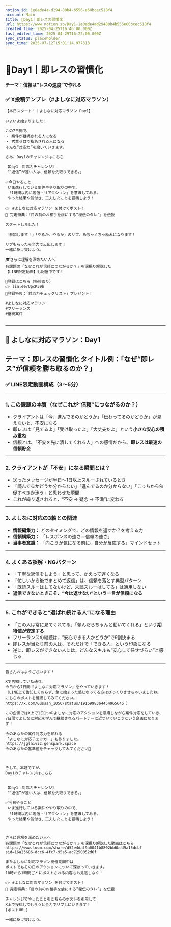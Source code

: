 ```yaml
---
notion_id: 1e0ade4a-d294-80b4-b556-e60bcec518f4
account: Main
title: 🔹Day1｜即レスの習慣化
url: https://www.notion.so/Day1-1e0ade4ad29480b4b556e60bcec518f4
created_time: 2025-04-25T16:46:00.000Z
last_edited_time: 2025-04-29T16:22:00.000Z
sync_status: placeholder
sync_time: 2025-07-12T15:01:14.977313
---
```

# 🔹Day1｜即レスの習慣化

**テーマ：信頼は“レスの速度”で作れる**
### ✅ X投稿テンプレ（#よしなに対応マラソン）
```plain text
【本日スタート！｜よしなに対応マラソン Day1】

いよいよ始まりました！

この7日間で、
・ 案件が継続される人になる
・ 営業ゼロで指名される人になる
そんな“対応力”を磨いていきます。

さあ、Day1のチャレンジはこちら

【Day1｜対応力チャレンジ】
「“返信”が速い人は、信頼を先取りできる。」

✅今日やること
 いま進行している案件ややり取りの中で、
 「1時間以内に返信・リアクション」を意識してみる。
 やった結果や気付き、工夫したことを投稿しよう！

👉 #よしなに対応マラソン を付けてポスト！
🎁 完走特典：「目の前のお相手を虜にする”秘伝のタレ”」を伝授

スタートしました！

「参加します！」「やるか、やるか」のリプ、めちゃくちゃ励みになります！

リプもらったら全力で反応します！
一緒に駆け抜けよう。

🎓さらに理解を深めたい人へ
各課題の「なぜこれが信頼につながるか？」を深掘り解説した
【LINE限定動画】も配信中です！

🔻登録はこちら（特典あり）
👉 lin.ee/UpcK59h
🎁登録特典：「対応力チェックリスト」プレゼント！

#よしなに対応マラソン
#フリーランス
#継続案件


```
---
## 🎥 よしなに対応マラソン：Day1
**テーマ：即レスの習慣化**
**タイトル例：**「なぜ“即レス”が信頼を勝ち取るのか？」
---
### ✅ LINE限定動画構成（3〜5分）
---
### 1. **この課題の本質（なぜこれが“信頼”につながるのか？）**
- クライアントは「今、進んでるのかどうか」「伝わってるのかどうか」が見えないと、不安になる
- 即レスは「見てるよ」「受け取ったよ」「大丈夫だよ」という**小さな安心の積み重ね**
- 信頼とは、「不安を先に潰してくれる人」への感情だから、**即レスは最速の信頼貯金**
---
### 2. **クライアントが「不安」になる瞬間とは？**
- 送ったメッセージが半日〜1日以上スルーされているとき
- 「読んでるかどうか分からない」「進んでるのか分からない」「こっちから催促すべきか迷う」と思わせた瞬間
- これが繰り返されると、“不安 → 疑念 → 不満”に変わる
---
### 3. **よしなに対応の3軸との関連**
- **情報編集力：** どのタイミングで、どの情報を返すか？を考える力
- **信頼構築力：** 「レスポンスの速さ＝信頼の速さ」
- **当事者意識：** 「向こうが気になる前に、自分が反応する」マインドセット
---
### 4. **よくある誤解・NGパターン**
- 「丁寧な返信をしよう」と思って、かえって遅くなる
- 「忙しいから後でまとめて返信」は、信頼を落とす典型パターン
- 「既読スルーはしてないけど、未読スルーはしてる」は通用しない
- **返信できないときこそ、“今は返せない”という一言が信頼になる**
---
### 5. **これができると“選ばれ続ける人”になる理由**
- 「この人は常に見てくれてる」「頼んだらちゃんと動いてくれる」という**期待値が安定する**
- フリーランスの継続は、“安心できる人かどうか”で9割決まる
- 即レスが当たり前の人は、それだけで「できる人」という印象になる
- 逆に、即レスができない人には、どんなスキルも“安心して任せづらい”と感じる
---
```plain text
皆さんおはようございます！

Xで告知していた通り、
今日から7日間『よしなに対応マラソン』をやっていきます！
（LINE上で告知しておらず、急に始まった感じなってる方はびっくりさせちゃいましたね。
こちらのポストを確認してみてください。
https://x.com/Gussan_1056/status/1916998364454965646 ）

この企画ではX上で1日1つのよしなに対応のアクションを意識しながら案件対応をしていき、
7日間でよしなに対応を学んで継続されるパートナーに近づいていこうという企画になります！

今のあなたの案件対応力を知れる
「よしなに対応チェッカー」も作りました。
https://jglaiviz.genspark.space
今のあなたの基準値をチェックしてみてください👀



そして、本題ですが、
Day1のチャレンジはこちら


【Day1｜対応力チャレンジ】
「“返信”が速い人は、信頼を先取りできる。」

✅今日やること
 いま進行している案件ややり取りの中で、
 「1時間以内に返信・リアクション」を意識してみる。
 やった結果や気付き、工夫したことを投稿しよう！



さらに理解を深めたい人へ
各課題の「なぜこれが信頼につながるか？」を深掘り解説した動画はこちら
https://www.loom.com/share/d52e4daf9a0041b8802bb6bdd9a15dcb?sid=16a23686-dcc6-4fc7-95a5-ac7250052d6f

またよしなに対応マラソン開催期間中は
ポストでもその日のアクションについて深ぼっていきます。
10時から1時間ごとにポストされる内容もお見逃しなく！

👉 #よしなに対応マラソン を付けてポスト！
🎁 完走特典：「目の前のお相手を虜にする”秘伝のタレ”」を伝授

チャレンジでやったことをこちらのポストを引用して
X上で投稿してもらうと全力でリプしにいきます！
[ポストURL]

一緒に駆け抜けよう。
```